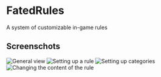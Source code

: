# FatedRules
A system of customizable in-game rules

## Screenschots
![General view](https://user-images.githubusercontent.com/49955245/208238282-6ea3779b-72bc-45ae-8e40-e91338cdd5a3.png)
![Setting up a rule](https://user-images.githubusercontent.com/49955245/208238331-fd67d3ed-1ceb-40e0-a4f3-c98c48b25b7c.png)
![Setting up categories](https://user-images.githubusercontent.com/49955245/208238185-07ba4f00-cf85-4f84-a278-5e27753e0bf4.png)
![Changing the content of the rule](https://user-images.githubusercontent.com/49955245/208238361-f2c3813d-3d8b-473b-afdd-1fc5a8e0a058.png)
